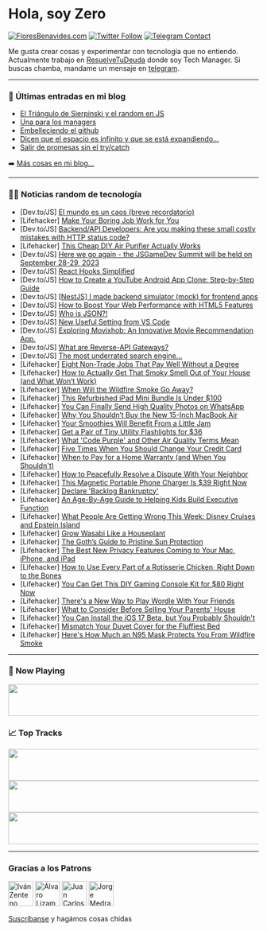 # Hola, soy Zero

[![FloresBenavides.com](https://img.shields.io/website?down_message=oops&label=MiBlog&style=for-the-badge&up_message=online&url=https%3A%2F%2Ffloresbenavides.com)](https://floresbenavides.com) [![Twitter Follow](https://img.shields.io/twitter/follow/ZeroDragon?color=%231DA1F2&label=Follow&logo=twitter&logoColor=ffffff&style=for-the-badge)](https://twitter.com/zerodragon) [![Telegram Contact](https://img.shields.io/badge/escr%C3%ADbeme-ZeroDragon-%2326A5E4?style=for-the-badge&logo=telegram)](https://t.me/zerodragon)

Me gusta crear cosas y experimentar con tecnología que no entiendo.
Actualmente trabajo en [ResuelveTuDeuda](http://github.com/resuelve) donde soy Tech Manager.
Si buscas chamba, mandame un mensaje en [telegram](https://t.me/zerodragon).

---

### 📕 Últimas entradas en mi blog
<!-- BLOG-POST-LIST:START -->
- [El Triángulo de Sierpinski y el random en JS](https://floresbenavides.com/el-triangulo-de-sierpinski-y-el-random-en-js/)
- [Una para los managers](https://floresbenavides.com/una-para-los-managers/)
- [Embelleciendo el github](https://floresbenavides.com/embelleciendo-el-github/)
- [Dicen que el espacio es infinito y que se está expandiendo…](https://floresbenavides.com/dicen-que-el-espacio-es-infinito-y-que-se-esta-expandiendo/)
- [Salir de promesas sin el try/catch](https://floresbenavides.com/salir-de-promesas-sin-el-try-catch/)
<!-- BLOG-POST-LIST:END -->

➡️ [Más cosas en mi blog...](https://floresbenavides.com)

---

### 👨‍💻 Noticias random de tecnología
<!-- TECH-POSTS:START -->
- [Dev.to/JS] [El mundo es un caos &lpar;breve recordatorio&rpar;](https://dev.to/evesan/el-mundo-es-un-caos-breve-recordatorio-2mo7)
- [Lifehacker] [Make Your Boring Job Work for You](https://lifehacker.com/make-your-bullshit-job-work-for-you-1850510043)
- [Dev.to/JS] [Backend/API Developers: Are you making these small costly mistakes with HTTP status code?](https://dev.to/danielasaboro/backendapi-developers-are-you-making-these-small-costly-mistakes-with-http-status-code-1o8a)
- [Lifehacker] [This Cheap DIY Air Purifier Actually Works](https://lifehacker.com/this-cheap-diy-air-purifier-actually-works-1850520488)
- [Dev.to/JS] [Here we go again - the JSGameDev Summit will be held on September 28-29, 2023](https://dev.to/jsgamedevsummit/here-we-go-again-the-jsgamedevsummit-will-be-held-on-september-28-29-2023-6o8)
- [Dev.to/JS] [React Hooks Simplified](https://dev.to/piyushjaiswal1610/react-hooks-simplified-295)
- [Dev.to/JS] [How to Create a YouTube Android App Clone: Step-by-Step Guide](https://dev.to/dhruvjoshi9/how-to-create-a-youtube-android-app-clone-step-by-step-guide-3ec1)
- [Dev.to/JS] [[NestJS] I made backend simulator &lpar;mock&rpar; for frontend apps](https://dev.to/samchon/nestjs-i-made-backend-server-simulator-without-backend-server-7gg)
- [Dev.to/JS] [How to Boost Your Web Performance with HTML5 Features](https://dev.to/sardarmudassaralikhan/how-to-boost-your-web-performance-with-html5-features-53jg)
- [Dev.to/JS] [Who is JSON?!](https://dev.to/burtds/who-is-json-59kd)
- [Dev.to/JS] [New Useful Setting from VS Code](https://dev.to/brojenuel/new-useful-setting-from-vs-code-55d6)
- [Dev.to/JS] [Exploring Movixhob: An Innovative Movie Recommendation App.](https://dev.to/truevine/exploring-movixhob-an-innovative-movie-recommendation-app-5b53)
- [Dev.to/JS] [What are Reverse-API Gateways?](https://dev.to/convoy/what-are-reverse-api-gateways-13gd)
- [Dev.to/JS] [The most underrated search engine...](https://dev.to/savvasstephnds/the-most-underrated-search-engine-312d)
- [Lifehacker] [Eight Non-Trade Jobs That Pay Well Without a Degree](https://lifehacker.com/eight-non-trade-jobs-that-pay-well-without-a-degree-1850520797)
- [Lifehacker] [How to Actually Get That Smoky Smell Out of Your House &lpar;and What Won’t Work&rpar;](https://lifehacker.com/how-to-actually-get-that-smoky-smell-out-of-your-house-1850520711)
- [Lifehacker] [When Will the Wildfire Smoke Go Away?](https://lifehacker.com/when-will-the-wildfire-smoke-go-away-1850520583)
- [Lifehacker] [This Refurbished iPad Mini Bundle Is Under $100](https://lifehacker.com/this-refurbished-ipad-mini-bundle-is-under-100-1850509000)
- [Lifehacker] [You Can Finally Send High Quality Photos on WhatsApp](https://lifehacker.com/you-can-finally-send-high-quality-photos-on-whatsapp-1850519877)
- [Lifehacker] [Why You Shouldn’t Buy the New 15-Inch MacBook Air](https://lifehacker.com/why-you-shouldn-t-buy-the-new-15-inch-macbook-air-1850518951)
- [Lifehacker] [Your Smoothies Will Benefit From a Little Jam](https://lifehacker.com/your-smoothies-will-benefit-from-a-little-jam-1850519891)
- [Lifehacker] [Get a Pair of Tiny Utility Flashlights for $36](https://lifehacker.com/get-a-pair-of-tiny-utility-flashlights-for-36-1850508994)
- [Lifehacker] [What &#39;Code Purple&#39; and Other Air Quality Terms Mean](https://lifehacker.com/what-code-purple-and-other-air-quality-terms-mean-1850519150)
- [Lifehacker] [Five Times When You Should Change Your Credit Card](https://lifehacker.com/five-times-when-you-should-change-your-credit-card-1850519245)
- [Lifehacker] [When to Pay for a Home Warranty &lpar;and When You Shouldn&#39;t&rpar;](https://lifehacker.com/when-to-pay-for-a-home-warranty-and-when-you-shouldnt-1850519193)
- [Lifehacker] [How to Peacefully Resolve a Dispute With Your Neighbor](https://lifehacker.com/how-to-peacefully-resolve-a-dispute-with-your-neighbor-1850517835)
- [Lifehacker] [This Magnetic Portable Phone Charger Is $39 Right Now](https://lifehacker.com/this-magnetic-portable-phone-charger-is-39-right-now-1850508990)
- [Lifehacker] [Declare &#39;Backlog Bankruptcy&#39;](https://lifehacker.com/declare-backlog-bankruptcy-1850517557)
- [Lifehacker] [An Age-By-Age Guide to Helping Kids Build Executive Function](https://lifehacker.com/an-age-by-age-guide-to-helping-kids-build-executive-fun-1850516881)
- [Lifehacker] [What People Are Getting Wrong This Week: Disney Cruises and Epstein Island](https://lifehacker.com/what-people-are-getting-wrong-this-week-disney-cruises-1850516845)
- [Lifehacker] [Grow Wasabi Like a Houseplant](https://lifehacker.com/grow-wasabi-like-a-houseplant-1850502343)
- [Lifehacker] [The Goth’s Guide to Pristine Sun Protection](https://lifehacker.com/the-goth-s-guide-to-pristine-sun-protection-1850515121)
- [Lifehacker] [The Best New Privacy Features Coming to Your Mac, iPhone, and iPad](https://lifehacker.com/the-best-new-privacy-features-coming-to-your-mac-iphon-1850515369)
- [Lifehacker] [How to Use Every Part of a Rotisserie Chicken, Right Down to the Bones](https://lifehacker.com/how-to-use-every-part-of-a-rotisserie-chicken-right-do-1850516187)
- [Lifehacker] [You Can Get This DIY Gaming Console Kit for $80 Right Now](https://lifehacker.com/you-can-get-this-diy-gaming-console-kit-for-80-right-n-1850508982)
- [Lifehacker] [There&#39;s a New Way to Play Wordle With Your Friends](https://lifehacker.com/theres-a-new-way-to-play-wordle-with-your-friends-1850516337)
- [Lifehacker] [What to Consider Before Selling Your Parents&#39; House](https://lifehacker.com/what-to-consider-before-selling-your-parents-house-1850516058)
- [Lifehacker] [You Can Install the iOS 17 Beta, but You Probably Shouldn&#39;t](https://lifehacker.com/you-can-install-the-ios-17-beta-but-you-probably-shoul-1850515214)
- [Lifehacker] [Mismatch Your Duvet Cover for the Fluffiest Bed](https://lifehacker.com/mismatch-your-duvet-cover-for-the-fluffiest-bed-1850515061)
- [Lifehacker] [Here&#39;s How Much an N95 Mask Protects You From Wildfire Smoke](https://lifehacker.com/heres-how-much-an-n95-mask-protects-you-from-wildfire-s-1850514977)<!-- TECH-POSTS:END -->

---

### 🎵 Now Playing
<a href="https://spotify-now-playing-dun.vercel.app/now-playing?open"><img src="https://spotify-now-playing-dun.vercel.app/now-playing" width="540" height="64"></a>

### 📈 Top Tracks
<a href="https://spotify-now-playing-dun.vercel.app/top-tracks?i=1&open"><img src="https://spotify-now-playing-dun.vercel.app/top-tracks?i=1" width="540" height="64"></a>
<a href="https://spotify-now-playing-dun.vercel.app/top-tracks?i=2&open"><img src="https://spotify-now-playing-dun.vercel.app/top-tracks?i=2" width="540" height="64"></a>
<a href="https://spotify-now-playing-dun.vercel.app/top-tracks?i=3&open"><img src="https://spotify-now-playing-dun.vercel.app/top-tracks?i=3" width="540" height="64"></a>

---

### Gracias a los Patrons
[<img src="https://avatars.githubusercontent.com/u/243380?v=4" alt="Iván Zenteno" width="50px">](https://github.com/k001) [<img src="https://avatars.githubusercontent.com/u/19955639?v=4" alt="Álvaro Lizama" width="50px">](https://github.com/alvarolizama) [<img src="https://avatars.githubusercontent.com/u/2718753?v=4" alt="Juan Carlos Ruiz" width="50px">](https://github.com/JuanCrg90) [<img src="https://avatars.githubusercontent.com/u/37025?v=4" alt="Jorge Medrano" width="50px">](https://github.com/h1pp1e) 

[Suscríbanse](https://www.patreon.com/zerodragon) y hagámos cosas chidas
